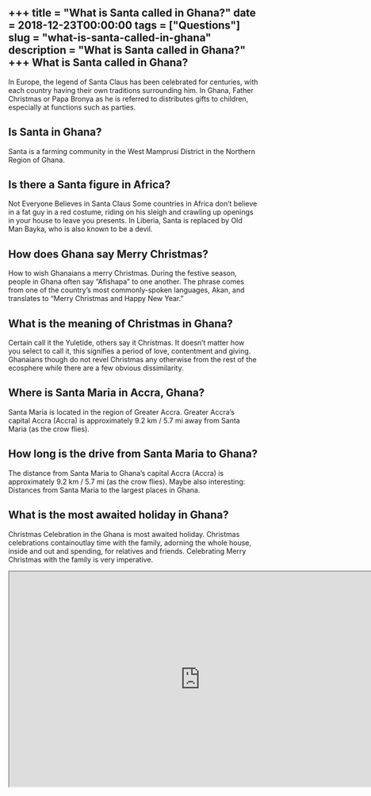 +++
title = "What is Santa called in Ghana?"
date = 2018-12-23T00:00:00
tags = ["Questions"]
slug = "what-is-santa-called-in-ghana"
description = "What is Santa called in Ghana?"
+++
What is Santa called in Ghana?
------------------------------

In Europe, the legend of Santa Claus has been celebrated for centuries, with each country having their own traditions surrounding him. In Ghana, Father Christmas or Papa Bronya as he is referred to distributes gifts to children, especially at functions such as parties.

Is Santa in Ghana?
------------------

Santa is a farming community in the West Mamprusi District in the Northern Region of Ghana.

Is there a Santa figure in Africa?
----------------------------------

Not Everyone Believes in Santa Claus Some countries in Africa don’t believe in a fat guy in a red costume, riding on his sleigh and crawling up openings in your house to leave you presents. In Liberia, Santa is replaced by Old Man Bayka, who is also known to be a devil.

How does Ghana say Merry Christmas?
-----------------------------------

How to wish Ghanaians a merry Christmas. During the festive season, people in Ghana often say “Afishapa” to one another. The phrase comes from one of the country’s most commonly-spoken languages, Akan, and translates to “Merry Christmas and Happy New Year.”

What is the meaning of Christmas in Ghana?
------------------------------------------

Certain call it the Yuletide, others say it Christmas. It doesn’t matter how you select to call it, this signifies a period of love, contentment and giving. Ghanaians though do not revel Christmas any otherwise from the rest of the ecosphere while there are a few obvious dissimilarity.

Where is Santa Maria in Accra, Ghana?
-------------------------------------

Santa Maria is located in the region of Greater Accra. Greater Accra’s capital Accra (Accra) is approximately 9.2 km / 5.7 mi away from Santa Maria (as the crow flies).

How long is the drive from Santa Maria to Ghana?
------------------------------------------------

The distance from Santa Maria to Ghana’s capital Accra (Accra) is approximately 9.2 km / 5.7 mi (as the crow flies). Maybe also interesting: Distances from Santa Maria to the largest places in Ghana.

What is the most awaited holiday in Ghana?
------------------------------------------

Christmas Celebration in the Ghana is most awaited holiday. Christmas celebrations containoutlay time with the family, adorning the whole house, inside and out and spending, for relatives and friends. Celebrating Merry Christmas with the family is very imperative.

<iframe allow="accelerometer; autoplay; clipboard-write; encrypted-media; gyroscope; picture-in-picture" allowfullscreen="" class="__youtube_prefs__  epyt-is-override  no-lazyload" data-no-lazy="1" data-origheight="433" data-origwidth="770" data-skipgform_ajax_framebjll="" height="433" id="_ytid_89065" loading="lazy" src="https://www.youtube.com/embed/tiepfhqOwsE?enablejsapi=1&autoplay=0&cc_load_policy=0&cc_lang_pref=&iv_load_policy=1&loop=0&modestbranding=0&rel=1&fs=1&playsinline=0&autohide=2&theme=dark&color=red&controls=1&" title="YouTube player" width="770"></iframe>